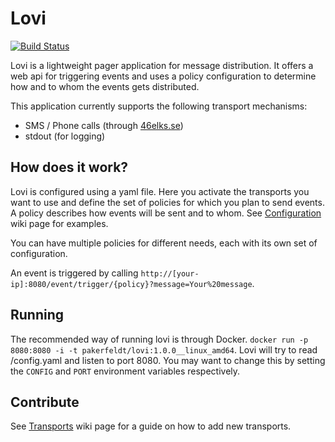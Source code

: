 # Lovi

[![Build Status](https://travis-ci.org/pakerfeldt/lovi.svg?branch=master)](https://travis-ci.org/pakerfeldt/lovi)

Lovi is a lightweight pager application for message distribution. It offers a web api for triggering events and uses a policy configuration to determine how and to whom the events gets distributed.

This application currently supports the following transport mechanisms:

- SMS / Phone calls (through [46elks.se](https://46elks.se))
- stdout (for logging)

## How does it work?

Lovi is configured using a yaml file. Here you activate the transports you want to use and define the set of policies for which you plan to send events. A policy describes how events will be sent and to whom. See [Configuration](https://github.com/pakerfeldt/lovi/wiki/Configuration) wiki page for examples.

You can have multiple policies for different needs, each with its own set of configuration.

An event is triggered by calling `http://[your-ip]:8080/event/trigger/{policy}?message=Your%20message`.

## Running

The recommended way of running lovi is through Docker.
`docker run -p 8080:8080 -i -t pakerfeldt/lovi:1.0.0__linux_amd64`.
Lovi will try to read /config.yaml and listen to port 8080. You may want to change this by setting the `CONFIG` and `PORT` environment variables respectively.

## Contribute

See [Transports](https://github.com/pakerfeldt/lovi/wiki/Transports) wiki page for a guide on how to add new transports.
